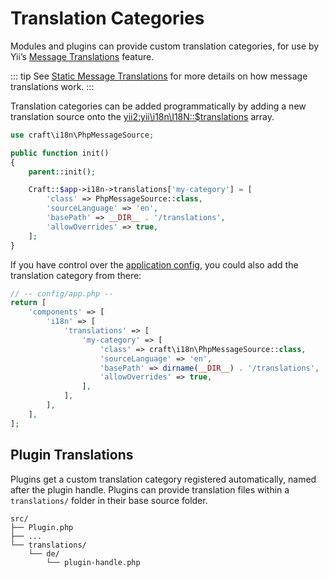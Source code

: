 # Translation Categories

Modules and plugins can provide custom translation categories, for use by Yii’s [Message Translations](https://www.yiiframework.com/doc/guide/2.0/en/tutorial-i18n#message-translation) feature.

::: tip
See [Static Message Translations](../static-translations.md) for more details on how message translations work.
:::

Translation categories can be added programmatically by adding a new translation source onto the <yii2:yii\i18n\I18N::$translations> array.

```php
use craft\i18n\PhpMessageSource;

public function init()
{
    parent::init();

    Craft::$app->i18n->translations['my-category'] = [
        'class' => PhpMessageSource::class,
        'sourceLanguage' => 'en',
        'basePath' => __DIR__ . '/translations',
        'allowOverrides' => true,
    ];
}
```

If you have control over the [application config](../config/app.md), you could also add the translation category from there:

```php
// -- config/app.php --
return [
    'components' => [
        'i18n' => [
            'translations' => [
                'my-category' => [
                    'class' => craft\i18n\PhpMessageSource::class,
                    'sourceLanguage' => 'en',
                    'basePath' => dirname(__DIR__) . '/translations',
                    'allowOverrides' => true,
                ],
            ],
        ],
    ],
];
```

## Plugin Translations

Plugins get a custom translation category registered automatically, named after the plugin handle. Plugins can provide translation files within a `translations/` folder in their base source folder.

```treeview
src/
├── Plugin.php
├── ...
└── translations/
    └── de/
        └── plugin-handle.php
```
